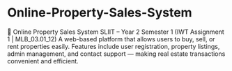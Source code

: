 # Online-Property-Sales-System
🏡 Online Property Sales System  SLIIT – Year 2 Semester 1 (IWT Assignment 1 | MLB_03.01_12) A web-based platform that allows users to buy, sell, or rent properties easily. Features include user registration, property listings, admin management, and contact support — making real estate transactions convenient and efficient.
